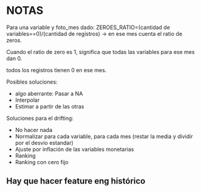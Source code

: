 # NOTAS

Para una variable y foto_mes dado:
ZEROES_RATIO=(cantidad de variables==0)/(cantidad de registros) -> en ese mes
cuenta el ratio de zeros.

Cuando el ratio de zero es 1, significa que todas las variables para ese mes dan 0.

todos los registros tienen 0 en ese mes.

Posibles soluciones:
- algo aberrante: Pasar a NA
- Interpolar
- Estimar a partir de las otras


Soluciones para el drifting:
- No hacer nada
- Normalizar para cada variable, para cada mes (restar la media y dividir por el desvio estandar)
- Ajuste por inflación de las variables monetarias
- Ranking
- Ranking con cero fijo


## Hay que hacer feature eng histórico
